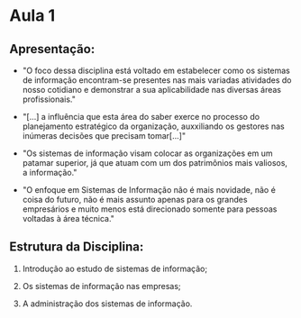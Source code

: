 # Aula 1

## Apresentação:

- "O foco dessa disciplina está voltado em estabelecer como os sistemas de informação encontram-se presentes nas mais variadas atividades do nosso cotidiano e demonstrar a sua aplicabilidade nas diversas áreas profissionais."

- "[...] a influência que esta área do saber exerce no processo do planejamento estratégico da organização, auxxiliando os gestores nas inúmeras decisões que precisam tomar[...]"

- "Os sistemas de informação visam colocar as organizações em um patamar superior, já que atuam com um dos patrimônios mais valiosos, a informação."

- "O enfoque em Sistemas de Informação não é mais novidade, não é coisa do futuro, não é mais assunto apenas para os grandes empresários e muito menos está direcionado somente para pessoas voltadas à área técnica."

## Estrutura da Disciplina:

1. Introdução ao estudo de sistemas de informação;

2. Os sistemas de informação nas empresas;

3. A administração dos sistemas de informação.